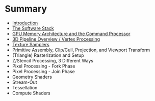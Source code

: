# Summary

* [Introduction](README.md)
* [The Software Stack](chapter1-software-stack.md)
* [GPU Memory Architecture and the Command Processor](chapter2-gpu-architecture.md)
* [3D Pipeline Overview / Vertex Processing](chapter3-pipeline-overview.md)
* [Texture Samplers](chapter4-texture-samplers.md)
* Primitive Assembly, Clip/Cull, Projection, and Viewport Transform
* (Triangle) Rasterization and Setup
* Z/Stencil Processing, 3 Different Ways
* Pixel Processing - Fork Phase
* Pixel Processing - Join Phase
* Geometry Shaders
* Stream-Out
* Tessellation
* Compute Shaders

